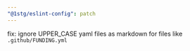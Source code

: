 ```yaml
---
"@1stg/eslint-config": patch
---
```


fix: ignore UPPER_CASE yaml files as markdown for files like `.github/FUNDING.yml`
